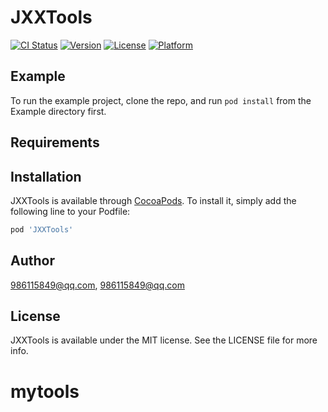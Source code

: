 
# JXXTools

[![CI Status](https://img.shields.io/travis/986115849@qq.com/JXXTools.svg?style=flat)](https://travis-ci.org/986115849@qq.com/JXXTools)
[![Version](https://img.shields.io/cocoapods/v/JXXTools.svg?style=flat)](https://cocoapods.org/pods/JXXTools)
[![License](https://img.shields.io/cocoapods/l/JXXTools.svg?style=flat)](https://cocoapods.org/pods/JXXTools)
[![Platform](https://img.shields.io/cocoapods/p/JXXTools.svg?style=flat)](https://cocoapods.org/pods/JXXTools)

## Example

To run the example project, clone the repo, and run `pod install` from the Example directory first.

## Requirements

## Installation

JXXTools is available through [CocoaPods](https://cocoapods.org). To install
it, simply add the following line to your Podfile:

```ruby
pod 'JXXTools'
```

## Author

986115849@qq.com, 986115849@qq.com

## License

JXXTools is available under the MIT license. See the LICENSE file for more info.

# mytools
